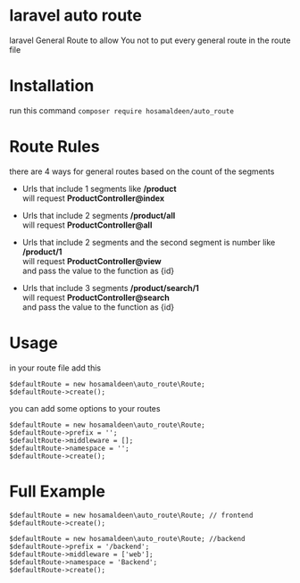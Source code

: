 # laravel auto route
laravel General Route to allow You not to put every general route in the route file

# Installation
run this command ```composer require hosamaldeen/auto_route```

# Route Rules
there are 4 ways for general routes based on the count of the segments 
  * Urls that include 1 segments like **/product**
  <br />will request **ProductController@index**
    
  * Urls that include 2 segments **/product/all**
  <br />will request **ProductController@all**
  
  * Urls that include 2 segments and the second segment is number like **/product/1**
  <br />will request **ProductController@view**
  <br />and pass the value to the function as {id}
  
  * Urls that include 3 segments **/product/search/1**
  <br />will request **ProductController@search**
  <br />and pass the value to the function as {id}

# Usage
in your route file add this 
```
$defaultRoute = new hosamaldeen\auto_route\Route;
$defaultRoute->create();
```
you can add some options to your routes 
```
$defaultRoute = new hosamaldeen\auto_route\Route;
$defaultRoute->prefix = '';
$defaultRoute->middleware = [];
$defaultRoute->namespace = '';
$defaultRoute->create();
```

# Full Example
```
$defaultRoute = new hosamaldeen\auto_route\Route; // frontend
$defaultRoute->create();

$defaultRoute = new hosamaldeen\auto_route\Route; //backend
$defaultRoute->prefix = '/backend';
$defaultRoute->middleware = ['web'];
$defaultRoute->namespace = 'Backend';
$defaultRoute->create();
```


